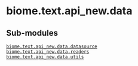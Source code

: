 # biome.text.api_new.data <Badge text="Module"/>
<h2 class="section-title" id="header-submodules">Sub-modules</h2>
<dl>
<dt><code class="name"><a title="biome.text.api_new.data.datasource" href="datasource.html">biome.text.api_new.data.datasource</a></code></dt>
<dd>
<div class="desc"></div>
</dd>
<dt><code class="name"><a title="biome.text.api_new.data.readers" href="readers.html">biome.text.api_new.data.readers</a></code></dt>
<dd>
<div class="desc"></div>
</dd>
<dt><code class="name"><a title="biome.text.api_new.data.utils" href="utils.html">biome.text.api_new.data.utils</a></code></dt>
<dd>
<div class="desc"></div>
</dd>
</dl>